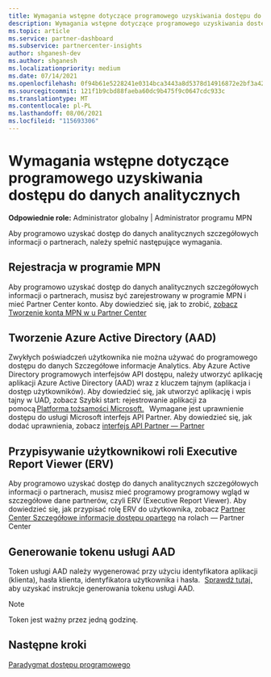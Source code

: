 ```yaml
---
title: Wymagania wstępne dotyczące programowego uzyskiwania dostępu do danych analitycznych
description: Wymagania wstępne dotyczące programowego uzyskiwania dostępu do danych analitycznych
ms.topic: article
ms.service: partner-dashboard
ms.subservice: partnercenter-insights
author: shganesh-dev
ms.author: shganesh
ms.localizationpriority: medium
ms.date: 07/14/2021
ms.openlocfilehash: 0f94b61e5228241e0314bca3443a8d5378d14916872e2bf3a4271aa7e6fae9f6
ms.sourcegitcommit: 121f1b9cbd88faeba60dc9b475f9c0647cdc933c
ms.translationtype: MT
ms.contentlocale: pl-PL
ms.lasthandoff: 08/06/2021
ms.locfileid: "115693306"
---
```

# <a name="prerequisites-to-programmatically-access-analytics-data"></a>Wymagania wstępne dotyczące programowego uzyskiwania dostępu do danych analitycznych

**Odpowiednie role:** Administrator globalny | Administrator programu MPN

Aby programowo uzyskać dostęp do danych analitycznych szczegółowych informacji o partnerach, należy spełnić następujące wymagania.

## <a name="mpn-program-enrollment"></a>Rejestracja w programie MPN

Aby programowo uzyskać dostęp do danych analitycznych szczegółowych informacji o partnerach, musisz być zarejestrowany w programie MPN i mieć Partner Center konto. Aby dowiedzieć się, jak to zrobić, [zobacz Tworzenie konta MPN w u Partner Center](mpn-create-a-partner-center-account.md)

## <a name="create-azure-active-directory-aad-application"></a>Tworzenie Azure Active Directory (AAD)

Zwykłych poświadczeń użytkownika nie można używać do programowego dostępu do danych Szczegółowe informacje Analytics. Aby Azure Active Directory programowych interfejsów API dostępu, należy utworzyć aplikację aplikacji Azure Active Directory (AAD) wraz z kluczem tajnym (aplikacja i dostęp użytkowników). Aby dowiedzieć się, jak utworzyć aplikację i wpis tajny w UAD, zobacz Szybki start: rejestrowanie aplikacji za pomocą [Platforma tożsamości Microsoft.](/azure/active-directory/develop/quickstart-register-app)   Wymagane jest uprawnienie dostępu do usługi Microsoft interfejs API Partner. Aby dowiedzieć się, jak dodać uprawnienia, zobacz [interfejs API Partner — Partner](/partner/develop/api-authentication#application-and-user-access)

## <a name="assign-executive-report-viewer-erv-role-to-the-user"></a>Przypisywanie użytkownikowi roli Executive Report Viewer (ERV)

Aby programowo uzyskać dostęp do danych analitycznych szczegółowych informacji o partnerach, musisz mieć programowy programowy wgląd w szczegółowe dane partnerów, czyli ERV (Executive Report Viewer). Aby dowiedzieć się, jak przypisać rolę ERV do użytkownika, zobacz [Partner Center Szczegółowe informacje dostępu opartego](insights-roles.md) na rolach — Partner Center

## <a name="generate-an-aad-token"></a>Generowanie tokenu usługi AAD

Token usługi AAD należy wygenerować przy użyciu identyfikatora aplikacji (klienta), hasła klienta, identyfikatora użytkownika i hasła.   [Sprawdź tutaj,](insights-programmatic-first-api-call.md#token-generation) aby uzyskać instrukcje generowania tokenu usługi AAD.

> [!Note]
> Token jest ważny przez jedną godzinę.

## <a name="next-steps"></a>Następne kroki
[Paradygmat dostępu programowego](insights-programmatic-access-paradigm.md)